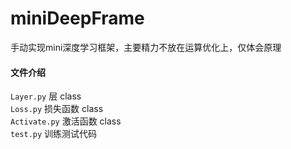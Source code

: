 # miniDeepFrame
手动实现mini深度学习框架，主要精力不放在运算优化上，仅体会原理

#### 文件介绍
`Layer.py`     层 class<br>
`Loss.py`      损失函数 class<br>
`Activate.py`  激活函数 class<br>
`test.py`      训练测试代码<br>
